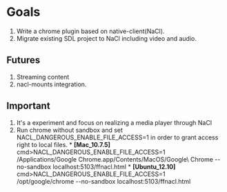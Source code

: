 # Goals #
  1. Write a chrome plugin based on native-client(NaCl).
  1. Migrate existing SDL project to NaCl including video and audio.

## Futures ##
  1. Streaming content
  1. nacl-mounts integration.

## Important ##
  1. It's a experiment and focus on realizing a media player through NaCl
  1. Run chrome without sandbox and set NACL\_DANGEROUS\_ENABLE\_FILE\_ACCESS=1 in order to grant access right to local files.
    * **[Mac\_10.7.5]** cmd>NACL\_DANGEROUS\_ENABLE\_FILE\_ACCESS=1 /Applications/Google Chrome.app/Contents/MacOS/Google\ Chrome --no-sandbox localhost:5103/ffnacl.html
    * **[Ubuntu\_12.10]** cmd>NACL\_DANGEROUS\_ENABLE\_FILE\_ACCESS=1 /opt/google/chrome --no-sandbox localhost:5103/ffnacl.html



